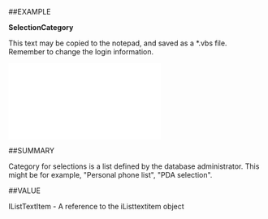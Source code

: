 
##EXAMPLE

**SelectionCategory**

This text may be copied to the notepad, and saved as a *.vbs file. Remember to change the login information.

![](..\..\Examples\vbs\SOSelection.SelectionCategory.vbs.txt)


##SUMMARY

Category for selections is a list defined by the database administrator. This might be for example, "Personal phone list", "PDA selection".


##VALUE

IListTextItem - A reference to the iListtextitem object

